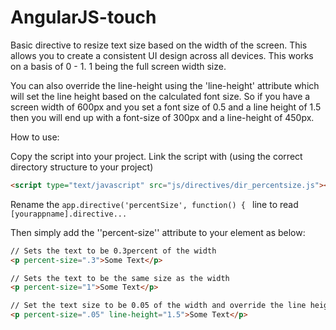 # AngularJS-touch
Basic directive to resize text size based on the width of the screen. This allows you to create a consistent UI design across all devices. This works on a basis of 0 - 1. 1 being the full screen width size.

You can also override the line-height using the 'line-height' attribute which will set the line height based on the calculated font size. So if you have a screen width of 600px and you set a font size of 0.5 and a line height of 1.5 then you will end up with a font-size of 300px and a line-height of 450px.

How to use:

Copy the script into your project.
Link the script with (using the correct directory structure to your project)
```html
<script type="text/javascript" src="js/directives/dir_percentsize.js"></script>
```

Rename the ``app.directive('percentSize', function() { `` line  to read ``[yourappname].directive...``

Then simply add the  ''percent-size'' attribute to your element as below:

```html
// Sets the text to be 0.3percent of the width
<p percent-size=".3">Some Text</p>

// Sets the text to be the same size as the width
<p percent-size="1">Some Text</p>

// Set the text size to be 0.05 of the width and override the line height to be 1.5% of the font size
<p percent-size=".05" line-height="1.5">Some Text</p>

```


